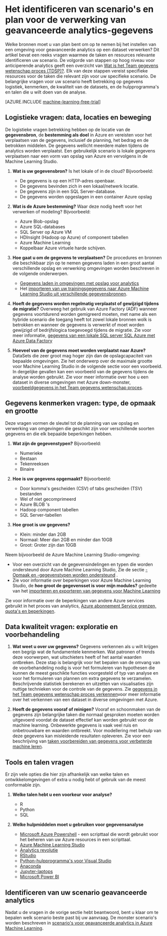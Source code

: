 <properties
    pageTitle="Het identificeren van scenario's en plannen voor geavanceerde analytics gegevensverwerking | Microsoft Azure"
    description="Geavanceerde analytics plannen op basis van een reeks belangrijke vragen."
    services="machine-learning"
    documentationCenter=""
    authors="bradsev"
    manager="jhubbard"
    editor="cgronlun" />

<tags
    ms.service="machine-learning"
    ms.workload="data-services"
    ms.tgt_pltfrm="na"
    ms.devlang="na"
    ms.topic="article"
    ms.date="09/19/2016"
    ms.author="bradsev" />


# <a name="how-to-identify-scenarios-and-plan-for-advanced-analytics-data-processing"></a>Het identificeren van scenario's en plan voor de verwerking van geavanceerde analytics-gegevens

Welke bronnen moet u van plan bent om op te nemen bij het instellen van een omgeving voor geavanceerde analytics op een dataset verwerken? Dit artikel bevat een reeks vragen waarmee de taken en resources relevante identificeren uw scenario. De volgorde van stappen op hoog niveau voor anticiperende analytics geeft een overzicht van [Wat is het Team gegevens wetenschap proces (TDSP)?](data-science-process-overview.md). Elk van deze stappen vereist specifieke resources voor de taken die relevant zijn voor uw specifieke scenario. De belangrijke vragen voor uw scenario heeft betrekking op gegevens logistiek, kenmerken, de kwaliteit van de datasets, en de hulpprogramma's en talen die u wilt doen van de analyse.

[AZURE.INCLUDE [machine-learning-free-trial](../../includes/machine-learning-free-trial.md)]

## <a name="logistic-questions-data-locations-and-movement"></a>Logistieke vragen: data, locaties en beweging
De logistieke vragen betrekking hebben op de locatie van de **gegevensbron**, de **bestemming als doel** in Azure en vereisten voor het verplaatsen van de gegevens, inclusief de planning, het bedrag en de betrokken middelen. De gegevens wellicht meerdere malen tijdens de analytics worden verplaatst. Een gebruikelijk scenario is lokale gegevens verplaatsen naar een vorm van opslag van Azure en vervolgens in de Machine Learning Studio.

1. **Wat is uw gegevensbron?** Is het lokale of in de cloud? Bijvoorbeeld:
    - De gegevens is op een HTTP-adres openbaar.
    - De gegevens bevinden zich in een lokaal/netwerk locatie.
    - De gegevens zijn in een SQL Server-database.
    - De gegevens worden opgeslagen in een container Azure opslag

2. **Wat is de Azure bestemming?** Waar deze nodig heeft voor het verwerken of modeling? Bijvoorbeeld:
    - Azure Blob-opslag
    - Azure SQL-databases
    - SQL Server op Azure VM
    - HDInsight (Hadoop op Azure) of component tabellen
    - Azure Machine Learning
    - Koppelbaar Azure virtuele harde schijven.

3. **Hoe gaat u om de gegevens te verplaatsen?** De procedures en bronnen die beschikbaar zijn op te nemen gegevens laden in een groot aantal verschillende opslag en verwerking omgevingen worden beschreven in de volgende onderwerpen.

    -  [Gegevens laden in omgevingen met opslag voor analytics](machine-learning-data-science-ingest-data.md)
    -  Het [importeren van uw trainingsgegevens naar Azure Machine Learning Studio uit verschillende gegevensbronnen](machine-learning-data-science-import-data.md).

4. **Hoeft de gegevens worden regelmatig verplaatst of gewijzigd tijdens de migratie?** Overweeg het gebruik van Azure Factory (ADF) wanneer gegevens voortdurend worden gemigreerd moeten, met name als een hybride scenario die toegang heeft tot zowel lokale bronnen wolk is betrokken en wanneer de gegevens is verwerkt of moet worden gewijzigd of bedrijfslogica toegevoegd tijdens de migratie. Zie voor meer informatie, [gegevens van een lokale SQL server SQL Azure met Azure Data Factory](machine-learning-data-science-move-sql-azure-adf.md)

5. **Hoeveel van de gegevens moet worden verplaatst naar Azure?** DataSets die zeer groot mag hoger zijn dan de opslagcapaciteit van bepaalde omgevingen. Zie het onderwerp over de maximale grootte voor Machine Learning Studio in de volgende sectie voor een voorbeeld. In dergelijke gevallen kan een voorbeeld van de gegevens tijdens de analyse worden gebruikt. Zie voor meer informatie over hoe u een dataset in diverse omgevingen met Azure down-monster, [voorbeeldgegevens in het Team gegevens wetenschap proces](machine-learning-data-science-sample-data.md).


## <a name="data-characteristics-questions-type-format-and-size"></a>Gegevens kenmerken vragen: type, de opmaak en grootte
Deze vragen vormen de sleutel tot de planning van uw opslag en verwerking van omgevingen die geschikt zijn voor verschillende soorten gegevens en die elk bepaalde beperkingen hebben.

1. **Wat zijn de gegevenstypen?** Bijvoorbeeld:
    - Numerieke
    - Bestaan
    - Tekenreeksen
    - Binaire

2. **Hoe is uw gegevens opgemaakt?** Bijvoorbeeld:
    - Door komma's gescheiden (CSV) of tabs gescheiden (TSV) bestanden
    - Wel of niet gecomprimeerd
    - Azure BLOB 's
    - Hadoop component tabellen
    - SQL Server-tabellen

2. **Hoe groot is uw gegevens?**
    - Klein: minder dan 2GB
    - Normaal: Meer dan 2GB en minder dan 10GB
    - Groot: Groter zijn dan 10GB

Neem bijvoorbeeld de Azure Machine Learning Studio-omgeving:

- Voor een overzicht van de gegevensindelingen en typen die worden ondersteund door Azure Machine Learning Studio, Zie de sectie [-Opmaak en -gegevenstypen worden ondersteund](machine-learning-data-science-import-data.md#data-formats-and-data-types-supported) .
- Zie voor informatie over beperkingen voor Azure Machine Learning Studio, de **hoe groot de gegevensset is voor mijn modules?** gedeelte van het [importeren en exporteren van gegevens voor Machine Learning](machine-learning-faq.md#machine-learning-studio-questions)

Zie voor informatie over de beperkingen van andere Azure services gebruikt in het proces van analytics, [Azure abonnement Service grenzen, quota's en beperkingen](../azure-subscription-service-limits.md).

## <a name="data-quality-questions-exploration-and-pre-processing"></a>Data kwaliteit vragen: exploratie en voorbehandeling

1. **Wat weet u over uw gegevens?** Gegevens verkennen als u wilt krijgen een begrijp wat de fundamentele kenmerken. Wat patronen of trends deze voorwerpen, wat uitschieters heeft of het aantal waarden ontbreken. Deze stap is belangrijk voor het bepalen van de omvang van de voorbehandeling nodig is voor het formuleren van hypothesen die kunnen de meest geschikte functies voorgesteld of typ van analyse en voor het formuleren van plannen om extra gegevens te verzamelen. Beschrijvende statistiek berekenen en uitzetten van visualisaties zijn nuttige technieken voor de controle van de gegevens. Zie [gegevens in het Team gegevens wetenschap proces verkennen](machine-learning-data-science-explore-data.md)voor meer informatie over het verkennen van een dataset in diverse omgevingen met Azure.

2. **Hoeft de gegevens vooraf of reinigen?**
Vooraf en schoonmaken van de gegevens zijn belangrijke taken die normaal gesproken moeten worden uitgevoerd voordat de dataset effectief kan worden gebruikt voor de machine learning. Onbewerkte gegevens is vaak veel ruis en onbetrouwbare en waarden ontbreekt. Voor modellering met behulp van deze gegevens kan misleidende resultaten opleveren. Zie voor een beschrijving van [taken voorbereiden van gegevens voor verbeterde machine leren](machine-learning-data-science-prepare-data.md).

## <a name="tools-and-languages-questions"></a>Tools en talen vragen
Er zijn vele opties die hier zijn afhankelijk van welke talen en ontwikkelomgevingen of extra u nodig hebt of gebruik van de meest conformable zijn.

1. **Welke talen hebt u een voorkeur voor analyse?**  
    - R
    - Python
    - SQL

2. **Welke hulpmiddelen moet u gebruiken voor gegevensanalyse**
    - [Microsoft Azure Powershell](powershell-install-configure.md) - een scripttaal die wordt gebruikt voor het beheren van uw Azure resources in een scripttaal.
    - [Azure Machine Learning Studio](machine-learning-what-is-ml-studio/)
    - [Analytics revolutie](http://www.revolutionanalytics.com/revolution-r-open)
    - [RStudio](http://www.rstudio.com)
    - [Python-hulpprogramma's voor Visual Studio](http://microsoft.github.io/PTVS/)
    - [Anaconda](https://www.continuum.io/why-anaconda)
    - [Jupyter-laptops](http://jupyter.org/)
    - [Microsoft Power BI](http://powerbi.microsoft.com)


## <a name="identify-your-advanced-analytics-scenario"></a>Identificeren van uw scenario geavanceerde analytics
Nadat u de vragen in de vorige sectie hebt beantwoord, bent u klaar om te bepalen welk scenario beste past bij uw aanvraag. De monster scenario's worden beschreven in [scenario's voor geavanceerde analytics in Azure Machine Learning](machine-learning-data-science-plan-sample-scenarios.md).
